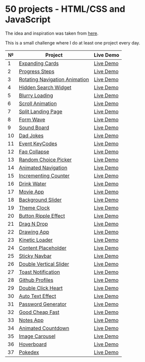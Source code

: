 # 50 projects - HTML/CSS and JavaScript

The idea and inspiration was taken from [here](https://github.com/bradtraversy/50projects50days).

This is a small challenge where I do at least one project every day.

| №   | Project                                                                                                     | Live Demo                                                                         |
| --- | ----------------------------------------------------------------------------------------------------------- | --------------------------------------------------------------------------------- |
| 1   | [Expanding Cards](https://github.com/Anakharsis9/50-projects/tree/main/Expanding%20Cards)                   | [Live Demo](https://anakharsis9.github.io/50-projects/Expanding%20Cards/)         |
| 2   | [Progress Steps](https://github.com/Anakharsis9/50-projects/tree/main/Progress%20Steps)                     | [Live Demo](https://anakharsis9.github.io/50-projects/Progress%20Steps/)          |
| 3   | [Rotating Navigation Animation](https://github.com/Anakharsis9/50-projects/tree/main/Rotating%20navigation) | [Live Demo](https://anakharsis9.github.io/50-projects/Rotating%20navigation/)     |
| 4   | [Hidden Search Widget](https://github.com/Anakharsis9/50-projects/tree/main/Hidden%20Search%20Widget)       | [Live Demo](https://anakharsis9.github.io/50-projects/Hidden%20Search%20Widget)   |
| 5   | [Blurry Loading](https://github.com/Anakharsis9/50-projects/tree/main/Blurry%20loading)                     | [Live Demo](https://anakharsis9.github.io/50-projects/Blurry%20loading/)          |
| 6   | [Scroll Animation](https://github.com/Anakharsis9/50-projects/tree/main/Scroll%20Animation)                 | [Live Demo](https://anakharsis9.github.io/50-projects/Scroll%20Animation/)        |
| 7   | [Split Landing Page](https://github.com/Anakharsis9/50-projects/tree/main/Split%20Landing%20Page)           | [Live Demo](https://anakharsis9.github.io/50-projects/Split%20Landing%20Page/)    |
| 8   | [Form Wave](https://github.com/Anakharsis9/50-projects/tree/main/Form%20Wave)                               | [Live Demo](https://anakharsis9.github.io/50-projects/Form%20Wave)                |
| 9   | [Sound Board](https://github.com/Anakharsis9/50-projects/tree/main/Sound%20Board)                           | [Live Demo](https://anakharsis9.github.io/50-projects/Sound%20Board)              |
| 10  | [Dad Jokes](https://github.com/Anakharsis9/50-projects/tree/main/Dad%20Jokes)                               | [Live Demo](https://anakharsis9.github.io/50-projects/Dad%20Jokes)                |
| 11  | [Event KeyCodes](https://github.com/Anakharsis9/50-projects/tree/main/Event%20KeyCodes)                     | [Live Demo](https://anakharsis9.github.io/50-projects/Event%20KeyCodes)           |
| 12  | [Faq Collapse](https://github.com/Anakharsis9/50-projects/tree/main/Faq%20Collapse)                         | [Live Demo](https://anakharsis9.github.io/50-projects/Faq%20Collapse)             |
| 13  | [Random Choice Picker](https://github.com/Anakharsis9/50-projects/tree/main/Random%20Choice%20Picker)       | [Live Demo](https://anakharsis9.github.io/50-projects/Random%20Choice%20Picker)   |
| 14  | [Animated Navigation](https://github.com/Anakharsis9/50-projects/tree/main/Animated%20Navigation)           | [Live Demo](https://anakharsis9.github.io/50-projects/Animated%20Navigation)      |
| 15  | [Incrementing Counter](https://github.com/Anakharsis9/50-projects/tree/main/Incrementing%20Counter)         | [Live Demo](https://anakharsis9.github.io/50-projects/Incrementing%20Counter)     |
| 16  | [Drink Water](https://github.com/Anakharsis9/50-projects/tree/main/Drink%20Water)                           | [Live Demo](https://anakharsis9.github.io/50-projects/Drink%20Water)              |
| 17  | [Movie App](https://github.com/Anakharsis9/50-projects/tree/main/Movie%20App)                               | [Live Demo](https://anakharsis9.github.io/50-projects/Movie%20App)                |
| 18  | [Background Slider](https://github.com/Anakharsis9/50-projects/tree/main/Background%20Slider)               | [Live Demo](https://anakharsis9.github.io/50-projects/Background%20Slider)        |
| 19  | [Theme Clock](https://github.com/Anakharsis9/50-projects/tree/main/Theme%20Clock)                           | [Live Demo](https://anakharsis9.github.io/50-projects/Theme%20Clock)              |
| 20  | [Button Ripple Effect](https://github.com/Anakharsis9/50-projects/tree/main/Button%20Ripple%20Effect)       | [Live Demo](https://anakharsis9.github.io/50-projects/Button%20Ripple%20Effect)   |
| 21  | [Drag N Drop](https://github.com/Anakharsis9/50-projects/tree/main/Drag%20N%20Drop)                         | [Live Demo](https://anakharsis9.github.io/50-projects/Drag%20N%20Drop)            |
| 22  | [Drawing App](https://github.com/Anakharsis9/50-projects/tree/main/Drawing%20App)                           | [Live Demo](https://anakharsis9.github.io/50-projects/Drawing%20App)              |
| 23  | [Kinetic Loader](https://github.com/Anakharsis9/50-projects/tree/main/Kinetic%20Loader)                     | [Live Demo](https://anakharsis9.github.io/50-projects/Kinetic%20Loader)           |
| 24  | [Content Placeholder](https://github.com/Anakharsis9/50-projects/tree/main/Content%20Placeholder)           | [Live Demo](https://anakharsis9.github.io/50-projects/Content%20Placeholder)      |
| 25  | [Sticky Navbar](https://github.com/Anakharsis9/50-projects/tree/main/Sticky%20Navbar)                       | [Live Demo](https://anakharsis9.github.io/50-projects/Sticky%20Navbar)            |
| 26  | [Double Vertical Slider](https://github.com/Anakharsis9/50-projects/tree/main/Double%20Vertical%20Slider)   | [Live Demo](https://anakharsis9.github.io/50-projects/Double%20Vertical%20Slider) |
| 27  | [Toast Notification](https://github.com/Anakharsis9/50-projects/tree/main/Toast%20Notification)             | [Live Demo](https://anakharsis9.github.io/50-projects/Toast%20Notification)       |
| 28  | [Github Profiles](https://github.com/Anakharsis9/50-projects/tree/main/Github%20Profiles)                   | [Live Demo](https://anakharsis9.github.io/50-projects/Github%20Profiles)          |
| 29  | [Double Click Heart](https://github.com/Anakharsis9/50-projects/tree/main/Double%20Click%20Heart)           | [Live Demo](https://anakharsis9.github.io/50-projects/Double%20Click%20Heart)     |
| 30  | [Auto Text Effect](https://github.com/Anakharsis9/50-projects/tree/main/Auto%20Text%20Effect)               | [Live Demo](https://anakharsis9.github.io/50-projects/Auto%20Text%20Effect)       |
| 31  | [Password Generator](https://github.com/Anakharsis9/50-projects/tree/main/Password%Generator)               | [Live Demo](https://anakharsis9.github.io/50-projects/Password%Generator)         |
| 32  | [Good Cheap Fast](https://github.com/Anakharsis9/50-projects/tree/main/Good%20Cheap%20Fast)                 | [Live Demo](https://anakharsis9.github.io/50-projects/Good%20Cheap%20Fast)        |
| 33  | [Notes App](https://github.com/Anakharsis9/50-projects/tree/main/Notes%20App)                               | [Live Demo](https://anakharsis9.github.io/50-projects/Notes%20App)                |
| 34  | [Animated Countdown](https://github.com/Anakharsis9/50-projects/tree/main/Animated%20Countdown)             | [Live Demo](https://anakharsis9.github.io/50-projects/Animated%20Countdown)       |
| 35  | [Image Carousel](https://github.com/Anakharsis9/50-projects/tree/main/Image%20Carousel)                     | [Live Demo](https://anakharsis9.github.io/50-projects/Image%20Carousel)           |
| 36  | [Hoverboard](https://github.com/Anakharsis9/50-projects/tree/main/Hoverboard)                               | [Live Demo](https://anakharsis9.github.io/50-projects/Hoverboard)                 |
| 37  | [Pokedex](https://github.com/Anakharsis9/50-projects/tree/main/Pokedex)                                     | [Live Demo](https://anakharsis9.github.io/50-projects/Pokedex)                    |
